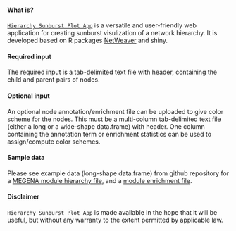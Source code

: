 #### What is?

[`Hierarchy Sunburst Plot App`](https://network.shinyapps.io/sunburst/) is a versatile and user-friendly web application for creating sunburst visulization of a network hierarchy. It is developed based on R packages [NetWeaver](https://github.com/mw201608/NetWeaver) and shiny.

#### Required input

The required input is a tab-delimited text file with header, containing the child and parent pairs of nodes.

#### Optional input

An optional node annotation/enrichment file can be uploaded to give color scheme for the nodes. This must be a multi-column tab-delimited text file (either a long or a wide-shape data.frame) with header. One column containing the annotation term or enrichment statistics can be used to assign/compute color schemes.

#### Sample data

Please see example data (long-shape data.frame) from github repository for a [MEGENA module hierarchy file](https://raw.githubusercontent.com/mw201608/sunburst.shiny/master/example/hierarchy.txt), and a [module enrichment file](https://raw.githubusercontent.com/mw201608/sunburst.shiny/master/example/enrichment.tsv).


#### Disclaimer

`Hierarchy Sunburst Plot App` is made available in the hope that it will be useful, but without any warranty to the extent permitted by applicable law.
